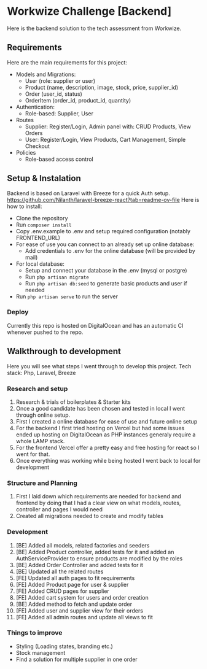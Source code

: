 # Workwize Challenge [Backend]

Here is the backend solution to the tech assessment from Workwize.

## Requirements

Here are the main requirements for this project:
- Models and Migrations:
    - User (role: supplier or user)
    - Product (name, description, image, stock, price, supplier_id)
    - Order (user_id, status)
    - OrderItem (order_id, product_id, quantity)
- Authentication:
    - Role-based: Supplier, User
- Routes
    - Supplier: Register/Login, Admin panel with: CRUD Products, View Orders
    - User: Register/Login, View Products, Cart Management, Simple Checkout
- Policies
    - Role-based access control

## Setup & Instalation

Backend is based on Laravel with Breeze for a quick Auth setup. https://github.com/Nilanth/laravel-breeze-react?tab=readme-ov-file
Here is how to install:
- Clone the repository
- Run `composer install`
- Copy .env.example to .env and setup required configuration (notably FRONTEND_URL)
- For ease of use you can connect to an already set up online database:
  - Add credentials to .env for the online database (will be provided by mail)
- For local database:
  - Setup and connect your database in the .env (mysql or postgre)
  - Run `php artisan migrate`
  - Run `php artisan db:seed` to generate basic products and user if needed
- Run `php artisan serve` to run the server

### Deploy

Currently this repo is hosted on DigitalOcean and has an automatic CI whenever pushed to the repo.

## Walkthrough to development

Here you will see what steps I went through to develop this project.
Tech stack: Php, Laravel, Breeze

### Research and setup 

1. Research & trials of boilerplates & Starter kits
2. Once a good candidate has been chosen and tested in local I went through online setup.
3. First I created a online database for ease of use and future online setup
4. For the backend I first tried hosting on Vercel but had some issues ended up hosting on DigitalOcean as PHP instances generaly require a whole LAMP stack.
5. For the frontend Vercel offer a pretty easy and free hosting for react so I went for that.
6. Once everything was working while being hosted I went back to local for development

### Structure and Planning

1. First I laid down which requirements are needed for backend and frontend by doing that I had a clear view on what models, routes, controller and pages I would need
2. Created all migrations needed to create and modify tables

### Development

1. [BE] Added all models, related factories and seeders
2. [BE] Added Product controller, added tests for it and added an AuthServiceProvider to ensure products are modified by the roles
2. [BE] Added Order Controller and added tests for it 
3. [BE] Updated all the related routes
4. [FE] Updated all auth pages to fit requirements 
5. [FE] Added Product page for user & supplier
6. [FE] Added CRUD pages for supplier 
7. [FE] Added cart system for users and order creation
8. [BE] Added method to fetch and update order
9. [FE] Added user and supplier view for their orders 
10. [FE] Added all admin routes and update all views to fit

### Things to improve
- Styling (Loading states, branding etc.)
- Stock management
- Find a solution for multiple supplier in one order 
